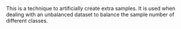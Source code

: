 This is a technique to artificially create extra samples. It is used when dealing with an unbalanced dataset to balance the sample number of different classes.
